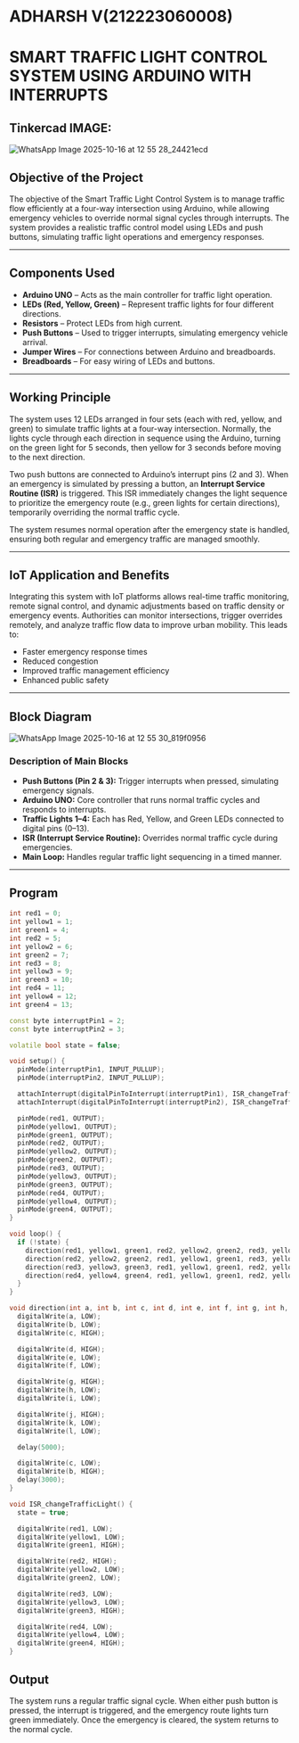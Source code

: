 # ADHARSH V(212223060008)
# **SMART TRAFFIC LIGHT CONTROL SYSTEM USING ARDUINO WITH INTERRUPTS**

## Tinkercad IMAGE:
![WhatsApp Image 2025-10-16 at 12 55 28_24421ecd](https://github.com/user-attachments/assets/d89244cc-25e0-4527-9a8c-fcc0fb68da36)



## **Objective of the Project**  
The objective of the Smart Traffic Light Control System is to manage traffic flow efficiently at a four-way intersection using Arduino, while allowing emergency vehicles to override normal signal cycles through interrupts. The system provides a realistic traffic control model using LEDs and push buttons, simulating traffic light operations and emergency responses.

---

## **Components Used**  
- **Arduino UNO** – Acts as the main controller for traffic light operation.  
- **LEDs (Red, Yellow, Green)** – Represent traffic lights for four different directions.  
- **Resistors** – Protect LEDs from high current.  
- **Push Buttons** – Used to trigger interrupts, simulating emergency vehicle arrival.  
- **Jumper Wires** – For connections between Arduino and breadboards.  
- **Breadboards** – For easy wiring of LEDs and buttons.

---

## **Working Principle**  
The system uses 12 LEDs arranged in four sets (each with red, yellow, and green) to simulate traffic lights at a four-way intersection. Normally, the lights cycle through each direction in sequence using the Arduino, turning on the green light for 5 seconds, then yellow for 3 seconds before moving to the next direction.

Two push buttons are connected to Arduino’s interrupt pins (2 and 3). When an emergency is simulated by pressing a button, an **Interrupt Service Routine (ISR)** is triggered. This ISR immediately changes the light sequence to prioritize the emergency route (e.g., green lights for certain directions), temporarily overriding the normal traffic cycle.

The system resumes normal operation after the emergency state is handled, ensuring both regular and emergency traffic are managed smoothly.

---

## **IoT Application and Benefits**  
Integrating this system with IoT platforms allows real-time traffic monitoring, remote signal control, and dynamic adjustments based on traffic density or emergency events. Authorities can monitor intersections, trigger overrides remotely, and analyze traffic flow data to improve urban mobility. This leads to:

- Faster emergency response times  
- Reduced congestion  
- Improved traffic management efficiency  
- Enhanced public safety

---

## **Block Diagram**  

![WhatsApp Image 2025-10-16 at 12 55 30_819f0956](https://github.com/user-attachments/assets/96033dfe-fc8c-46d0-852b-df89dd016c23)

### **Description of Main Blocks**  
- **Push Buttons (Pin 2 & 3):** Trigger interrupts when pressed, simulating emergency signals.  
- **Arduino UNO:** Core controller that runs normal traffic cycles and responds to interrupts.  
- **Traffic Lights 1–4:** Each has Red, Yellow, and Green LEDs connected to digital pins (0–13).  
- **ISR (Interrupt Service Routine):** Overrides normal traffic cycle during emergencies.  
- **Main Loop:** Handles regular traffic light sequencing in a timed manner.

---

## **Program**

```cpp
int red1 = 0;
int yellow1 = 1;
int green1 = 4;
int red2 = 5;
int yellow2 = 6;
int green2 = 7;
int red3 = 8;
int yellow3 = 9;
int green3 = 10;
int red4 = 11;
int yellow4 = 12;
int green4 = 13;

const byte interruptPin1 = 2;
const byte interruptPin2 = 3;

volatile bool state = false;

void setup() {
  pinMode(interruptPin1, INPUT_PULLUP);
  pinMode(interruptPin2, INPUT_PULLUP);

  attachInterrupt(digitalPinToInterrupt(interruptPin1), ISR_changeTrafficLight, CHANGE);
  attachInterrupt(digitalPinToInterrupt(interruptPin2), ISR_changeTrafficLight, CHANGE);

  pinMode(red1, OUTPUT);
  pinMode(yellow1, OUTPUT);
  pinMode(green1, OUTPUT);
  pinMode(red2, OUTPUT);
  pinMode(yellow2, OUTPUT);
  pinMode(green2, OUTPUT);
  pinMode(red3, OUTPUT);
  pinMode(yellow3, OUTPUT);
  pinMode(green3, OUTPUT);
  pinMode(red4, OUTPUT);
  pinMode(yellow4, OUTPUT);
  pinMode(green4, OUTPUT);
}

void loop() {
  if (!state) {
    direction(red1, yellow1, green1, red2, yellow2, green2, red3, yellow3, green3, red4, yellow4, green4);
    direction(red2, yellow2, green2, red1, yellow1, green1, red3, yellow3, green3, red4, yellow4, green4);
    direction(red3, yellow3, green3, red1, yellow1, green1, red2, yellow2, green2, red4, yellow4, green4);
    direction(red4, yellow4, green4, red1, yellow1, green1, red2, yellow2, green2, red3, yellow3, green3);
  }
}

void direction(int a, int b, int c, int d, int e, int f, int g, int h, int i, int j, int k, int l) {
  digitalWrite(a, LOW);
  digitalWrite(b, LOW);
  digitalWrite(c, HIGH);

  digitalWrite(d, HIGH);
  digitalWrite(e, LOW);
  digitalWrite(f, LOW);

  digitalWrite(g, HIGH);
  digitalWrite(h, LOW);
  digitalWrite(i, LOW);

  digitalWrite(j, HIGH);
  digitalWrite(k, LOW);
  digitalWrite(l, LOW);

  delay(5000);

  digitalWrite(c, LOW);
  digitalWrite(b, HIGH);
  delay(3000);
}

void ISR_changeTrafficLight() {
  state = true;

  digitalWrite(red1, LOW);
  digitalWrite(yellow1, LOW);
  digitalWrite(green1, HIGH);

  digitalWrite(red2, HIGH);
  digitalWrite(yellow2, LOW);
  digitalWrite(green2, LOW);

  digitalWrite(red3, LOW);
  digitalWrite(yellow3, LOW);
  digitalWrite(green3, HIGH);

  digitalWrite(red4, LOW);
  digitalWrite(yellow4, LOW);
  digitalWrite(green4, HIGH);
}
```
## Output

The system runs a regular traffic signal cycle. When either push button is pressed, the interrupt is triggered, and the emergency route lights turn green immediately. Once the emergency is cleared, the system returns to the normal cycle.
